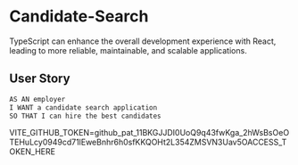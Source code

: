 # Candidate-Search 

TypeScript can enhance the overall development experience with React, leading to more reliable, maintainable, and scalable applications.

## User Story

```md
AS AN employer
I WANT a candidate search application
SO THAT I can hire the best candidates
```
VITE_GITHUB_TOKEN=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ACCESS_TOKEN_HERE
